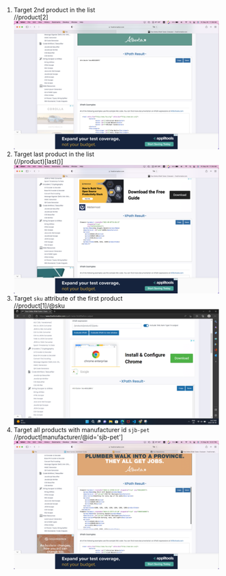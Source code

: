 1. Target 2nd product in the list   
//product[2]
![alt text](/module-04/assignments/activity1_q1.png)
2. Target last product in the list   
(//product)[last()]
![alt text](/module-04/assignments/activity1_q2.png)
3. Target `sku` attribute of the first product    
//product[1]/@sku
![alt text](/module-04/assignments/activity1_q3.png)
4. Target all products with manufacturer id `sjb-pet`    
//product[manufacturer/@id='sjb-pet']
![alt text](/module-04/assignments/activity1_q4.png)